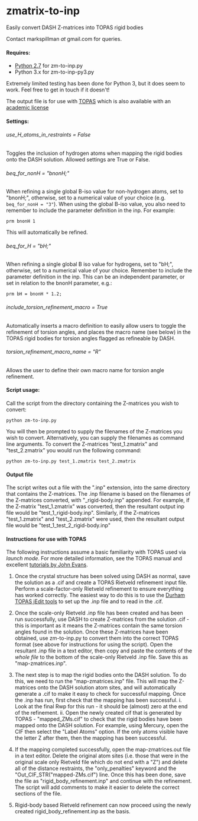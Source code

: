 # zmatrix-to-inp
Easily convert DASH Z-matrices into TOPAS rigid bodies

Contact markspillman *at* gmail.com for queries.

#### Requires:
- [Python 2.7](https://www.python.org/) for zm-to-inp.py
- Python 3.x for zm-to-inp-py3.py  
 
 Extremely limited testing has been done for Python 3, but it does seem to work. Feel free to get in touch if it doesn't!

The output file is for use with [TOPAS](https://www.bruker.com/products/x-ray-diffraction-and-elemental-analysis/x-ray-diffraction/xrd-software/overview/topas.html) which is also available with an [academic license](http://www.topas-academic.net/)

#### Settings:
###### use_H_atoms_in_restraints = False

Toggles the inclusion of hydrogen atoms when mapping the rigid bodies onto the DASH solution. Allowed settings are True or False.

###### beq_for_nonH = "bnonH;"

When refining a single global B-iso value for non-hydrogen atoms, set to "bnonH;", otherwise, set to a numerical value of your choice (e.g. `beq_for_nonH = "3"`). When using the global B-iso value, you also need to remember to include the parameter definition in the inp. For example:

`prm bnonH 1`

This will automatically be refined.

###### beq_for_H = "bH;"

When refining a single global B iso value for hydrogens, set to "bH;", otherwise, set to a numerical value of your choice. Remember to include the parameter definition in the inp. This can be an independent parameter, or set in relation to the bnonH parameter, e.g.:

`prm bH = bnonH * 1.2;`

###### include_torsion_refinement_macro = True

Automatically inserts a macro definition to easily allow users to toggle the refinement of torsion angles, and places the macro name (see below) in the TOPAS rigid bodies for torsion angles flagged as refineable by DASH.

###### torsion_refinement_macro_name = "R"

Allows the user to define their own macro name for torsion angle refinement.

#### Script usage:

Call the script from the directory containing the Z-matrices you wish to convert:

`python zm-to-inp.py`

You will then be prompted to supply the filenames of the Z-matrices you wish to convert. Alternatively, you can supply the filenames as command line arguments. To convert the Z-matrices "test_1.zmatrix" and "test_2.zmatrix" you would run the following command:

`python zm-to-inp.py test_1.zmatrix test_2.zmatrix`

#### Output file

The script writes out a file with the ".inp" extension, into the same directory that contains the Z-matrices. The .inp filename is based on the filenames of the Z-matrices converted, with "_rigid-body.inp" appended. For example, if the Z-matrix "test_1.zmatrix" was converted, then the resultant output inp file would be "test_1_rigid-body.inp". Similarly, if the Z-matrices "test_1.zmatrix" and "test_2.zmatrix" were used, then the resultant output file would be "test_1_test_2_rigid-body.inp"

#### Instructions for use with TOPAS

The following instructions assume a basic familiarity with TOPAS used via _launch mode_. For more detailed information, see the TOPAS manual and excellent [tutorials by John Evans](https://community.dur.ac.uk/john.evans/topas_academic/topas_main.htm).

1. Once the crystal structure has been solved using DASH as normal, save the solution as a .cif and create a TOPAS Rietveld refinement input file. Perform a scale-factor-only Rietveld refinement to ensure everything has worked correctly. The easiest way to do this is to use the [Durham TOPAS jEdit tools](https://community.dur.ac.uk/john.evans/topas_academic/topas_main.htm) to set up the .inp file and to read in the .cif. 

2. Once the scale-only Rietveld .inp file has been created and has been run successfully, use DASH to create Z-matrices from the solution .cif - this is important as it means the Z-matrices contain the same torsion angles found in the solution. Once these Z-matrices have been obtained, use zm-to-inp.py to convert them into the correct TOPAS format (see above for instructions for using the script). Open the resultant .inp file in a text editor, then copy and paste the contents of the _whole file_ to the bottom of the scale-only Rietveld .inp file. Save this as "map-zmatrices.inp".

3. The next step is to map the rigid bodies onto the DASH solution. To do this, we need to run the "map-zmatrices.inp" file. This will map the Z-matrices onto the DASH solution atom sites, and will automatically generate a .cif to make it easy to check for successful mapping. Once the .inp has run, first check that the mapping has been successful. 
i. Look at the final Rwp for this run - it should be (almost) zero at the end of the refinement.
ii. Open the newly created cif that is generated by TOPAS - "mapped_ZMs.cif" to check that the rigid bodies have been mapped onto the DASH solution. For example, using Mercury, open the CIF then select the "Label Atoms" option. If the only atoms visible have the letter Z after them, then the mapping has been successful.


4. If the mapping completed successfully, open the map-zmatrices.out file in a text editor. Delete the original atom sites (i.e. those that were in the original scale only Rietveld file which do not end with a "Z") and delete all of the distance restraints, the "only_penalties" keyword and the "Out_CIF_STR("mapped-ZMs.cif") line. Once this has been done, save the file as "rigid_body_refinement.inp" and continue with the refinement. The script will add comments to make it easier to delete the correct sections of the file.
 
5. Rigid-body based Rietveld refinement can now proceed using the newly created rigid_body_refinement.inp as the basis.
